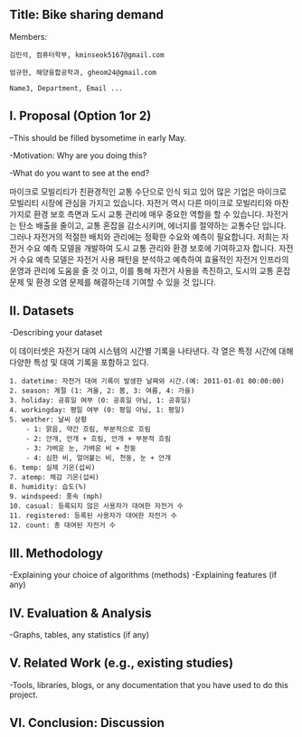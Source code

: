 
## Title: Bike sharing demand

Members: 
```
김민석, 컴퓨터학부, kminseok5167@gmail.com

엄규현, 해양융합공학과, gheom24@gmail.com

Name3, Department, Email ...
```

## I. Proposal (Option 1or 2)

–This should be filled bysometime in early May.

-Motivation: Why are you doing this?

-What do you want to see at the end?


마이크로 모빌리티가 친환경적인 교통 수단으로 인식 되고 있어 많은 기업은 마이크로 모빌리티 시장에 관심을 가지고 있습니다. 자전거 역시 다른 마이크로 모빌리티와 마찬가지로 환경 보호 측면과 도시 교통 관리에 매우 중요한 역할을 할 수 있습니다. 자전거는 탄소 배출을 줄이고, 교통 혼잡을 감소시키며, 에너지를 절약하는 교통수단 입니다. 그러나 자전거의 적절한 배치와 관리에는 정확한 수요와 예측이 필요합니다. 저희는 자전거 수요 예측 모델을 개발하여 도시 교통 관리와 환경 보호에 기여하고자 합니다. 자전거 수요 예측 모델은 자전거 사용 패턴을 분석하고 예측하여 효율적인 자전거 인프라의 운영과 관리에 도움을 줄 것 이고, 이를 통해 자전거 사용을 촉진하고, 도시의 교통 혼잡 문제 및 환경 오염 문제를 해결하는데 기여할 수 있을 것 입니다. 

## II. Datasets

-Describing your dataset 

이 데이터셋은 자전거 대여 시스템의 시간별 기록을 나타낸다. 각 열은 특정 시간에 대해 다양한 특성 및 대여 기록을 포함하고 있다.
```
1. datetime: 자전거 대여 기록이 발생한 날짜와 시간.(예: 2011-01-01 00:00:00)
2. season: 계절 (1: 겨울, 2: 봄, 3: 여름, 4: 가을)
3. holiday: 공휴일 여부 (0: 공휴일 아님, 1: 공휴일)
4. workingday: 평일 여부 (0: 평일 아님, 1: 평일)
5. weather: 날씨 상황
    - 1: 맑음, 약간 흐림, 부분적으로 흐림
    - 2: 안개, 안개 + 흐림, 안개 + 부분적 흐림
    - 3: 가벼운 눈, 가벼운 비 + 천둥
    - 4: 심한 비, 얼어붙는 비, 천둥, 눈 + 안개
6. temp: 실제 기온(섭씨)
7. atemp: 체감 기온(섭씨)
8. humidity: 습도(%)
9. windspeed: 풍속 (mph)
10. casual: 등록되지 않은 사용자가 대여한 자전거 수
11. registered: 등록된 사용자가 대여한 자전거 수
12. count: 총 대여된 자전거 수
``` 


## III. Methodology 

-Explaining your choice of algorithms (methods)
-Explaining features (if any)

## IV. Evaluation & Analysis

-Graphs, tables, any statistics (if any)

## V. Related Work (e.g., existing studies)

-Tools, libraries, blogs, or any documentation that you have used to do this project.

## VI. Conclusion: Discussion
